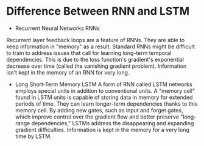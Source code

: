 # Difference Between RNN and LSTM
 

- Recurrent Neural Networks RNNs

Recurrent layer feedback loops are a feature of RNNs. They are able to keep information in "memory" as a result.
Standard RNNs might be difficult to train to address issues that call for learning long-term temporal dependencies.
This is due to the loss function's gradient's exponential decrease over time (called the vanishing gradient problem).
Information isn't kept in the memory of an RNN for very long.


- Long Short-Term Memory LSTM
A form of RNN called LSTM networks employs special units in addition to conventional units.
A "memory cell" found in LSTM units is capable of storing data in memory for extended periods of time. They can learn longer-term dependencies thanks to this memory cell.
By adding new gates, such as input and forget gates, which improve control over the gradient flow and better preserve "long-range dependencies," LSTMs address the disappearing and expanding gradient difficulties.
Information is kept in the memory for a very long time by LSTM.

 


